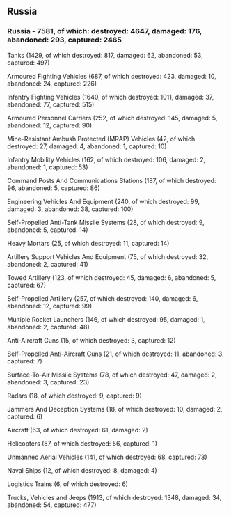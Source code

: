 
 
 ## Russia
 
 ### Russia - 7581, of which: destroyed: 4647, damaged: 176, abandoned: 293, captured: 2465

 

 

 Tanks (1429, of which destroyed: 817, damaged: 62, abandoned: 53, captured: 497)

 Armoured Fighting Vehicles (687, of which destroyed: 423, damaged: 10, abandoned: 24, captured: 226)

 Infantry Fighting Vehicles (1640, of which destroyed: 1011, damaged: 37, abandoned: 77, captured: 515)

 Armoured Personnel Carriers (252, of which destroyed: 145, damaged: 5, abandoned: 12, captured: 90)

 Mine-Resistant Ambush Protected (MRAP) Vehicles (42, of which destroyed: 27, damaged: 4, abandoned: 1, captured: 10)

 Infantry Mobility Vehicles (162, of which destroyed: 106, damaged: 2, abandoned: 1, captured: 53)

 Command Posts And Communications Stations (187, of which destroyed: 96, abandoned: 5, captured: 86)

 Engineering Vehicles And Equipment (240, of which destroyed: 99, damaged: 3, abandoned: 38, captured: 100)

 Self-Propelled Anti-Tank Missile Systems (28, of which destroyed: 9, abandoned: 5, captured: 14)

 Heavy Mortars (25, of which destroyed: 11, captured: 14)

 Artillery Support Vehicles And Equipment (75, of which destroyed: 32, abandoned: 2, captured: 41)

 Towed Artillery (123, of which destroyed: 45, damaged: 6, abandoned: 5, captured: 67)

 Self-Propelled Artillery (257, of which destroyed: 140, damaged: 6, abandoned: 12, captured: 99)

 Multiple Rocket Launchers (146, of which destroyed: 95, damaged: 1, abandoned: 2, captured: 48)

 Anti-Aircraft Guns (15, of which destroyed: 3, captured: 12)

 Self-Propelled Anti-Aircraft Guns (21, of which destroyed: 11, abandoned: 3, captured: 7)

 Surface-To-Air Missile Systems (78, of which destroyed: 47, damaged: 2, abandoned: 3, captured: 23)

 Radars (18, of which destroyed: 9, captured: 9)

 Jammers And Deception Systems (18, of which destroyed: 10, damaged: 2, captured: 6)

 Aircraft (63, of which destroyed: 61, damaged: 2)

 Helicopters (57, of which destroyed: 56, captured: 1)

 Unmanned Aerial Vehicles (141, of which destroyed: 68, captured: 73)

 Naval Ships (12, of which destroyed: 8, damaged: 4)

 Logistics Trains (6, of which destroyed: 6)

 Trucks, Vehicles and Jeeps (1913, of which destroyed: 1348, damaged: 34, abandoned: 54, captured: 477)

